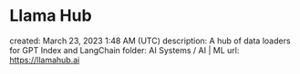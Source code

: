 # Llama Hub

created: March 23, 2023 1:48 AM (UTC)
description: A hub of data loaders for GPT Index and LangChain
folder: AI Systems / AI | ML
url: https://llamahub.ai